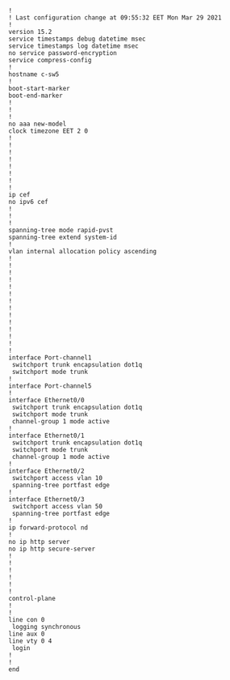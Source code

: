 <pre><code>
!
! Last configuration change at 09:55:32 EET Mon Mar 29 2021
!
version 15.2
service timestamps debug datetime msec
service timestamps log datetime msec
no service password-encryption
service compress-config
!
hostname c-sw5
!
boot-start-marker
boot-end-marker
!
!
!
no aaa new-model
clock timezone EET 2 0
!
!
!
!
!
!
!
!
ip cef
no ipv6 cef
!
!
!
spanning-tree mode rapid-pvst
spanning-tree extend system-id
!
vlan internal allocation policy ascending
!
! 
!
!
!
!
!
!
!
!
!
!
!
!
interface Port-channel1
 switchport trunk encapsulation dot1q
 switchport mode trunk
!
interface Port-channel5
!
interface Ethernet0/0
 switchport trunk encapsulation dot1q
 switchport mode trunk
 channel-group 1 mode active
!
interface Ethernet0/1
 switchport trunk encapsulation dot1q
 switchport mode trunk
 channel-group 1 mode active
!
interface Ethernet0/2
 switchport access vlan 10
 spanning-tree portfast edge
!
interface Ethernet0/3
 switchport access vlan 50
 spanning-tree portfast edge
!
ip forward-protocol nd
!
no ip http server
no ip http secure-server
!
!
!
!
!
!
control-plane
!
!
line con 0
 logging synchronous
line aux 0
line vty 0 4
 login
!
!
end
</code></pre>